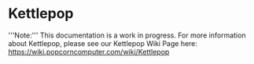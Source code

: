 # Kettlepop

'''Note:''' This documentation is a work in progress. For more information about Kettlepop, please see our Kettlepop Wiki Page here: https://wiki.popcorncomputer.com/wiki/Kettlepop